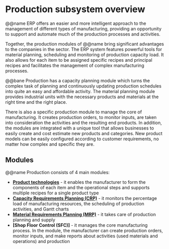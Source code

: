 # Production subsystem overview

@@name ERP offers an easier and more intelligent approach to the management of different types of manufacturing, providing an opportunity to support and automate much of the production processes and activities.

Together, the production modules of @@name bring significant advantages to the companies in the sector. The ERP system features powerful tools for material planning, scheduling and monitoring of production capacity load. It also allows for each item to be assigned specific recipes and principal recipes and facilitates the management of complex manufacturing processes.

@@bane Production has a capacity planning module which turns the complex task of planning and continuously updating production schedules into quite an easy and affordable activity. The material planning module provides industrial units with the necessary products and materials at the right time and the right place.

There is also a specific production module to manage the core of manufacturing. It creates production orders, to monitor inputs, are taken into consideration the activities and the resulting end products. In addition, the modules are integrated with a unique tool that allows businesses to easily create and cost estimate new products and categories. New product models can be easily configured according to customer requirements, no matter how complex and specific they are.

## Modules

@@name Production consists of 4 main modules:

* **[Product technologies](product-technologies.md)** - it enables the manufacturer to form the components of each item and the operational steps and supports multiple recipes for a single product type
* **[Capacity Requirements Planning (CRP)](crp.md)** - it monitors the percentage load of manufacturing resources, the scheduling of production activities, and Gantt charts
* **[Material Requirements Planning (MRP)](mrp.md)** - it takes care of production planning and supply
* **[Shop Floor Control (SFC)]** -  it manages the core manufacturing process. In the module, the manufacturer can create production orders, monitor inputs, and make reports about activities (used materials and operations) and production
